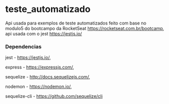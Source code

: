# teste_automatizado

Api usada para exemplos de teste automatizados feito com base no modulo5 do bootcampo da RocketSeat https://rocketseat.com.br/bootcamp, api usada com o jest https://jestjs.io/ 

### Dependencias
jest  - https://jestjs.io/,

express - https://expressjs.com/,

sequelize - http://docs.sequelizejs.com/,

nodemon - https://nodemon.io/,

sequelize-cli - https://github.com/sequelize/cli
